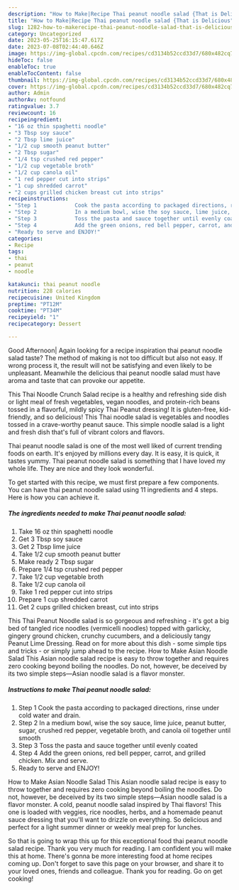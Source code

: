 ```yaml
---
description: "How to Make|Recipe Thai peanut noodle salad {That is Delicious"
title: "How to Make|Recipe Thai peanut noodle salad {That is Delicious"
slug: 1282-how-to-makerecipe-thai-peanut-noodle-salad-that-is-delicious
category: Uncategorized
date: 2023-05-25T16:15:47.617Z
date: 2023-07-08T02:44:40.646Z
image: https://img-global.cpcdn.com/recipes/cd3134b52ccd33d7/680x482cq70/thai-peanut-noodle-salad-recipe-main-photo.jpg
hideToc: false
enableToc: true
enableTocContent: false
thumbnail: https://img-global.cpcdn.com/recipes/cd3134b52ccd33d7/680x482cq70/thai-peanut-noodle-salad-recipe-main-photo.jpg
cover: https://img-global.cpcdn.com/recipes/cd3134b52ccd33d7/680x482cq70/thai-peanut-noodle-salad-recipe-main-photo.jpg
author: Admin
authorAv: notfound
ratingvalue: 3.7
reviewcount: 16
recipeingredient:
- "16 oz thin spaghetti noodle"
- "3 Tbsp soy sauce"
- "2 Tbsp lime juice"
- "1/2 cup smooth peanut butter"
- "2 Tbsp sugar"
- "1/4 tsp crushed red pepper"
- "1/2 cup vegetable broth"
- "1/2 cup canola oil"
- "1 red pepper cut into strips"
- "1 cup shredded carrot"
- "2 cups grilled chicken breast cut into strips"
recipeinstructions:
- "Step 1            Cook the pasta according to packaged directions, rinse under cold water and drain."
- "Step 2            In a medium bowl, wise the soy sauce, lime juice, peanut butter, sugar, crushed red pepper, vegetable broth, and canola oil together until smooth"
- "Step 3            Toss the pasta and sauce together until evenly coated"
- "Step 4            Add the green onions, red bell pepper, carrot, and grilled chicken. Mix and serve."
- "Ready to serve and ENJOY!"
categories:
- Recipe
tags:
- thai
- peanut
- noodle

katakunci: thai peanut noodle 
nutrition: 228 calories
recipecuisine: United Kingdom
preptime: "PT12M"
cooktime: "PT34M"
recipeyield: "1"
recipecategory: Dessert

---
```



Good Afternoon| Again looking for a recipe inspiration thai peanut noodle salad taste? The method of making is not too difficult but also not easy. If wrong process it, the result will not be satisfying and even likely to be unpleasant. Meanwhile the delicious thai peanut noodle salad must have aroma and taste that can provoke our appetite.





This Thai Noodle Crunch Salad recipe is a healthy and refreshing side dish or light meal of fresh vegetables, vegan noodles, and protein-rich beans tossed in a flavorful, mildly spicy Thai Peanut dressing! It is gluten-free, kid-friendly, and so delicious! This Thai noodle salad is vegetables and noodles tossed in a crave-worthy peanut sauce. This simple noodle salad is a light and fresh dish that&#39;s full of vibrant colors and flavors.

Thai peanut noodle salad is one of the most well liked of current trending foods on earth. It's enjoyed by millions every day. It is easy, it is quick, it tastes yummy. Thai peanut noodle salad is something that I have loved my whole life. They are nice and they look wonderful.


To get started with this recipe, we must first prepare a few components. You can have thai peanut noodle salad using 11 ingredients and 4 steps. Here is how you can achieve it.

<!--inarticleads1-->

##### The ingredients needed to make Thai peanut noodle salad:

1. Take 16 oz thin spaghetti noodle
1. Get 3 Tbsp soy sauce
1. Get 2 Tbsp lime juice
1. Take 1/2 cup smooth peanut butter
1. Make ready 2 Tbsp sugar
1. Prepare 1/4 tsp crushed red pepper
1. Take 1/2 cup vegetable broth
1. Take 1/2 cup canola oil
1. Take 1 red pepper cut into strips
1. Prepare 1 cup shredded carrot
1. Get 2 cups grilled chicken breast, cut into strips


This Thai Peanut Noodle salad is so gorgeous and refreshing - it&#39;s got a big bed of tangled rice noodles (vermicelli noodles) topped with garlicky, gingery ground chicken, crunchy cucumbers, and a deliciously tangy Peanut Lime Dressing. Read on for more about this dish - some simple tips and tricks - or simply jump ahead to the recipe. How to Make Asian Noodle Salad This Asian noodle salad recipe is easy to throw together and requires zero cooking beyond boiling the noodles. Do not, however, be deceived by its two simple steps—Asian noodle salad is a flavor monster. 

<!--inarticleads2-->

##### Instructions to make Thai peanut noodle salad:

1. Step 1            Cook the pasta according to packaged directions, rinse under cold water and drain.
1. Step 2            In a medium bowl, wise the soy sauce, lime juice, peanut butter, sugar, crushed red pepper, vegetable broth, and canola oil together until smooth
1. Step 3            Toss the pasta and sauce together until evenly coated
1. Step 4            Add the green onions, red bell pepper, carrot, and grilled chicken. Mix and serve.
1. Ready to serve and ENJOY!

How to Make Asian Noodle Salad This Asian noodle salad recipe is easy to throw together and requires zero cooking beyond boiling the noodles. Do not, however, be deceived by its two simple steps—Asian noodle salad is a flavor monster. A cold, peanut noodle salad inspired by Thai flavors! This one is loaded with veggies, rice noodles, herbs, and a homemade peanut sauce dressing that you&#39;ll want to drizzle on everything. So delicious and perfect for a light summer dinner or weekly meal prep for lunches. 

So that is going to wrap this up for this exceptional food thai peanut noodle salad recipe. Thank you very much for reading. I am confident you will make this at home. There's gonna be more interesting food at home recipes coming up. Don't forget to save this page on your browser, and share it to your loved ones, friends and colleague. Thank you for reading. Go on get cooking!
